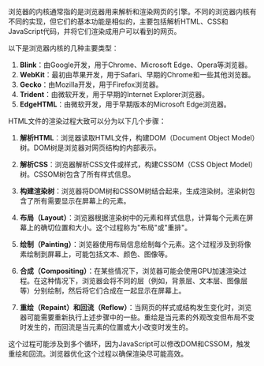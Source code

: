 浏览器的内核通常指的是浏览器用来解析和渲染网页的引擎。不同的浏览器内核有不同的实现，但它们的基本功能是相似的，主要包括解析HTML、CSS和JavaScript代码，并将它们渲染成用户可以看到的网页。

以下是浏览器内核的几种主要类型：

1. **Blink**：由Google开发，用于Chrome、Microsoft Edge、Opera等浏览器。
2. **WebKit**：最初由苹果开发，用于Safari、早期的Chrome和一些其他浏览器。
3. **Gecko**：由Mozilla开发，用于Firefox浏览器。
4. **Trident**：由微软开发，用于早期的Internet Explorer浏览器。
5. **EdgeHTML**：由微软开发，用于早期版本的Microsoft Edge浏览器。

HTML文件的渲染过程大致可以分为以下几个步骤：

1. **解析HTML**：浏览器读取HTML文件，构建DOM（Document Object Model）树。DOM树是浏览器对网页结构的内部表示。

2. **解析CSS**：浏览器解析CSS文件或样式，构建CSSOM（CSS Object Model）树。CSSOM树包含了所有样式信息。

3. **构建渲染树**：浏览器将DOM树和CSSOM树结合起来，生成渲染树。渲染树包含了所有需要显示在屏幕上的元素。

4. **布局（Layout）**：浏览器根据渲染树中的元素和样式信息，计算每个元素在屏幕上的确切位置和大小。这个过程称为"布局"或"重排"。

5. **绘制（Painting）**：浏览器使用布局信息绘制每个元素。这个过程涉及到将像素绘制到屏幕上，可能包括文本、颜色、图像等。

6. **合成（Compositing）**：在某些情况下，浏览器可能会使用GPU加速渲染过程。在这种情况下，浏览器会将不同的层（例如，背景层、文本层、图像层等）分别绘制，然后将它们合成在一起显示在屏幕上。

7. **重绘（Repaint）和回流（Reflow）**：当网页的样式或结构发生变化时，浏览器可能需要重新执行上述步骤中的一些。重绘是当元素的外观改变但布局不变时发生的，而回流是当元素的位置或大小改变时发生的。

这个过程可能涉及到多个循环，因为JavaScript可以修改DOM和CSSOM，触发重绘和回流。浏览器优化这个过程以确保渲染尽可能高效。
